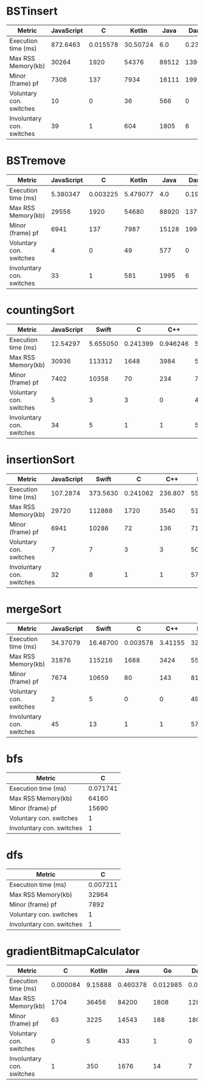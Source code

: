 
#  BSTinsert 

| Metric | JavaScript | C | Kotlin | Java | Dart | 
| - |  - |  - |  - |  - |  - | 
| Execution time (ms) | 872.6463  | 0.015578  | 30.50724  | 6.0  | 0.231  | 
| Max RSS Memory(kb) | 30264  | 1920  | 54376  | 89512  | 13908  | 
| Minor (frame) pf | 7308  | 137  | 7934  | 16111  | 1997  | 
| Voluntary con. switches | 10  | 0  | 36  | 566  | 0  | 
| Involuntary con. switches | 39  | 1  | 604  | 1805  | 6  | 

#  BSTremove 

| Metric | JavaScript | C | Kotlin | Java | Dart | 
| - |  - |  - |  - |  - |  - | 
| Execution time (ms) | 5.380347  | 0.003225  | 5.479077  | 4.0  | 0.196  | 
| Max RSS Memory(kb) | 29556  | 1920  | 54680  | 88920  | 13760  | 
| Minor (frame) pf | 6941  | 137  | 7987  | 15128  | 1994  | 
| Voluntary con. switches | 4  | 0  | 49  | 577  | 0  | 
| Involuntary con. switches | 33  | 1  | 581  | 1995  | 6  | 

#  countingSort 

| Metric | JavaScript | Swift | C | C++ | Kotlin | Java | Dart | 
| - |  - |  - |  - |  - |  - |  - |  - | 
| Execution time (ms) | 12.54297  | 5.655050  | 0.241399  | 0.946246  | 5.300936  | 13.0  | 2.382  | 
| Max RSS Memory(kb) | 30936  | 113312  | 1648  | 3984  | 52264  | 87480  | 14824  | 
| Minor (frame) pf | 7402  | 10358  | 70  | 234  | 7310  | 15630  | 2244  | 
| Voluntary con. switches | 5  | 3  | 3  | 0  | 42  | 529  | 0  | 
| Involuntary con. switches | 34  | 5  | 1  | 1  | 530  | 1763  | 6  | 

#  insertionSort 

| Metric | JavaScript | Swift | C | C++ | Kotlin | Java | Dart | 
| - |  - |  - |  - |  - |  - |  - |  - | 
| Execution time (ms) | 107.2874  | 373.5630  | 0.241062  | 236.807  | 55.05287  | 66.0  | 319.306  | 
| Max RSS Memory(kb) | 29720  | 112888  | 1720  | 3540  | 51744  | 90340  | 13808  | 
| Minor (frame) pf | 6941  | 10286  | 72  | 136  | 7165  | 15494  | 2048  | 
| Voluntary con. switches | 7  | 7  | 3  | 3  | 50  | 497  | 2  | 
| Involuntary con. switches | 32  | 8  | 1  | 1  | 579  | 1808  | 7  | 

#  mergeSort 

| Metric | JavaScript | Swift | C | C++ | Kotlin | Java | Dart | 
| - |  - |  - |  - |  - |  - |  - |  - | 
| Execution time (ms) | 34.37079  | 16.48700  | 0.003578  | 3.41155  | 32.18602  | 6.0  | 9.883  | 
| Max RSS Memory(kb) | 31876  | 115216  | 1688  | 3424  | 55388  | 85460  | 16412  | 
| Minor (frame) pf | 7674  | 10659  | 80  | 143  | 8130  | 14769  | 2672  | 
| Voluntary con. switches | 2  | 5  | 0  | 0  | 49  | 434  | 0  | 
| Involuntary con. switches | 45  | 13  | 1  | 1  | 579  | 1528  | 6  | 

#  bfs 

| Metric | C | 
| - |  - | 
| Execution time (ms) | 0.071741  | 
| Max RSS Memory(kb) | 64160  | 
| Minor (frame) pf | 15690  | 
| Voluntary con. switches | 1  | 
| Involuntary con. switches | 1  | 

#  dfs 

| Metric | C | 
| - |  - | 
| Execution time (ms) | 0.007211  | 
| Max RSS Memory(kb) | 32964  | 
| Minor (frame) pf | 7892  | 
| Voluntary con. switches | 1  | 
| Involuntary con. switches | 1  | 

#  gradientBitmapCalculator 

| Metric | C | Kotlin | Java | Go | Dart | 
| - |  - |  - |  - |  - |  - | 
| Execution time (ms) | 0.000084  | 9.15888  | 0.460378  | 0.012985  | 0.022  | 
| Max RSS Memory(kb) | 1704  | 36456  | 84200  | 1808  | 12876  | 
| Minor (frame) pf | 63  | 3225  | 14543  | 188  | 1802  | 
| Voluntary con. switches | 0  | 5  | 433  | 1  | 0  | 
| Involuntary con. switches | 1  | 350  | 1676  | 14  | 7  | 

